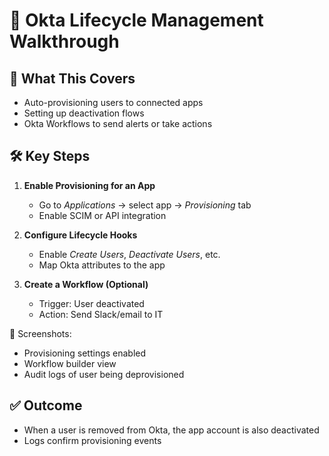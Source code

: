 # 🔄 Okta Lifecycle Management Walkthrough

## 📝 What This Covers
- Auto-provisioning users to connected apps
- Setting up deactivation flows
- Okta Workflows to send alerts or take actions

## 🛠️ Key Steps

1. **Enable Provisioning for an App**
   - Go to *Applications* → select app → *Provisioning* tab
   - Enable SCIM or API integration

2. **Configure Lifecycle Hooks**
   - Enable *Create Users*, *Deactivate Users*, etc.
   - Map Okta attributes to the app

3. **Create a Workflow (Optional)**
   - Trigger: User deactivated
   - Action: Send Slack/email to IT

📸 Screenshots:
- Provisioning settings enabled  
- Workflow builder view  
- Audit logs of user being deprovisioned

## ✅ Outcome
- When a user is removed from Okta, the app account is also deactivated  
- Logs confirm provisioning events

